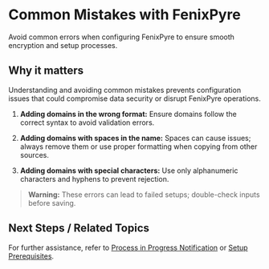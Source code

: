 # Common Mistakes with FenixPyre

Avoid common errors when configuring FenixPyre to ensure smooth encryption and setup processes.


## Why it matters
Understanding and avoiding common mistakes prevents configuration issues that could compromise data security or disrupt FenixPyre operations.

1. **Adding domains in the wrong format:** Ensure domains follow the correct syntax to avoid validation errors.

   <!-- IMG: ./media/09-troubleshooting-&-faq/wrong-domain-format.png | Alt: Example of incorrect domain format error -->

2. **Adding domains with spaces in the name:** Spaces can cause issues; always remove them or use proper formatting when copying from other sources.

   <!-- IMG: ./media/09-troubleshooting-&-faq/domain-with-spaces.png | Alt: Example of domain with spaces error -->

3. **Adding domains with special characters:** Use only alphanumeric characters and hyphens to prevent rejection.

   <!-- IMG: ./media/09-troubleshooting-&-faq/domain-special-chars.png | Alt: Example of domain with special characters error -->

> **Warning:** These errors can lead to failed setups; double-check inputs before saving.

## Next Steps / Related Topics
For further assistance, refer to [Process in Progress Notification](/09-troubleshooting-&-faq/process-in-progress-notification) or [Setup Prerequisites](/03-setup-&-installation/prerequisites).
